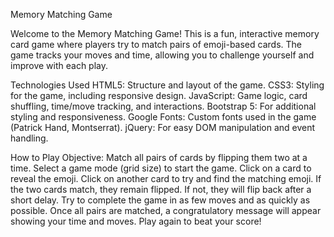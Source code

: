Memory Matching Game

Welcome to the Memory Matching Game! This is a fun, interactive memory card game where players try to match pairs of emoji-based cards. The game tracks your moves and time, allowing you to challenge yourself and improve with each play.

Technologies Used
HTML5: Structure and layout of the game.
CSS3: Styling for the game, including responsive design.
JavaScript: Game logic, card shuffling, time/move tracking, and interactions.
Bootstrap 5: For additional styling and responsiveness.
Google Fonts: Custom fonts used in the game (Patrick Hand, Montserrat).
jQuery: For easy DOM manipulation and event handling.

How to Play
Objective: Match all pairs of cards by flipping them two at a time.
Select a game mode (grid size) to start the game.
Click on a card to reveal the emoji.
Click on another card to try and find the matching emoji.
If the two cards match, they remain flipped. If not, they will flip back after a short delay.
Try to complete the game in as few moves and as quickly as possible.
Once all pairs are matched, a congratulatory message will appear showing your time and moves. Play again to beat your score!